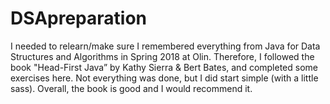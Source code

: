 # DSApreparation
I needed to relearn/make sure I remembered everything from Java for Data Structures and Algorithms in Spring 2018 at Olin. Therefore, I followed the book "Head-First Java” by Kathy Sierra & Bert Bates, and completed some exercises here. Not everything was done, but I did start simple (with a little sass). Overall, the book is good and I would recommend it.
